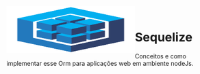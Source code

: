 <div style="display:inline_block">
    <img align="left" height="110" width="300" alt="Sequelize" src="https://raw.githubusercontent.com/devicons/devicon/master/icons/sequelize/sequelize-original.svg">
</div><br>

# Sequelize
Conceitos e como implementar esse Orm para aplicações web em ambiente nodeJs. 

<br>